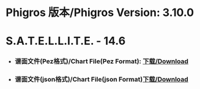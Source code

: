 
# Phigros 版本/Phigros Version:  3.10.0

# __S.A.T.E.L.L.I.T.E. - 14.6__

- ### __谱面文件(Pez格式)/Chart File(Pez Format):  [下载/Download](https://github.com/Po6647A/PAR/releases/download/3.10.0/0)__

- ### __谱面文件(json格式)/Chart File(json Format)[下载/Download](https://github.com/Po6647A/PAR/releases/download/3.10.0/452.json)__

